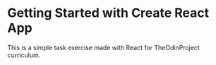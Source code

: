 # Getting Started with Create React App

This is a simple task exercise made with React for TheOdinProject curriculum.
